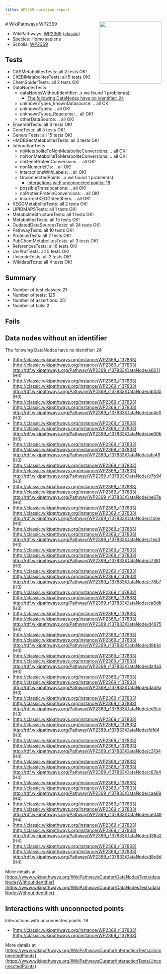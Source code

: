 ```yaml
---
title: WP2369 curation report
---
```


<img style="float: right; width: 200px" src="https://upload.wikimedia.org/wikipedia/commons/thumb/8/83/Wplogo_with_text_500.png/640px-Wplogo_with_text_500.png" />
# WikiPathways WP2369

* WikiPathways: [WP2369](https://wikipathways.org/pathways/WP2369) ([classic](https://classic.wikipathways.org/instance/WP2369))
* Species: Homo sapiens
* Scholia: [WP2369](https://scholia.toolforge.org/wikipathways/WP2369)
## Tests
* CASMetabolitesTests: all 2 tests OK!
* ChEBIMetabolitesTests: all 5 tests OK!
* ChemSpiderTests: all 2 tests OK!
* DataNodesTests
    * dataNodesWithoutIdentifier: .x we found 1 problem(s):
        * [The following DataNodes have no identifier: 24](#8792c4b3)
    * unknownTypes_knownDatasource: .. all OK!
    * unknownTypes: .. all OK!
    * unknownTypes_Reactome: .. all OK!
    * otherDataSource: .. all OK!
* EnsemblTests: all 4 tests OK!
* GeneTests: all 5 tests OK!
* GeneralTests: all 15 tests OK!
* HMDBSecMetabolitesTests: all 3 tests OK!
* InteractionTests
    * noMetaboliteToNonMetaboliteConversions: .. all OK!
    * noNonMetaboliteToMetaboliteConversions: .. all OK!
    * noGeneProteinConversions: .. all OK!
    * nonNumericIDs: .. all OK!
    * interactionsWithLabels: .. all OK!
    * UnconnectedPoints: .x we found 1 problem(s):
        * [Interactions with unconnected points: 18](#7f1d407f)
    * possibleTranslocations: .. all OK!
    * noProteinProteinConversions: .. all OK!
    * incorrectKEGGIdentifiers: .. all OK!
* KEGGMetaboliteTests: all 2 tests OK!
* LIPIDMAPSTests: all 1 tests OK!
* MetaboliteStructureTests: all 1 tests OK!
* MetabolitesTests: all 15 tests OK!
* OudatedDataSourcesTests: all 24 tests OK!
* PathwayTests: all 10 tests OK!
* ProteinsTests: all 2 tests OK!
* PubChemMetabolitesTests: all 3 tests OK!
* ReferencesTests: all 6 tests OK!
* UniProtTests: all 5 tests OK!
* UnicodeTests: all 2 tests OK!
* WikidataTests: all 4 tests OK!


## Summary

* Number of test classes: 21
* Number of tests: 125
* Number of assertions: 251
* Number of fails: 2

## Fails

<a name="8792c4b3" />

## Data nodes without an identifier

The following DataNodes have no identifier: 24

* [http://classic.wikipathways.org/instance/WP2369_r137833](http://classic.wikipathways.org/instance/WP2369_r137833) http://rdf.wikipathways.org/Pathway/WP2369_r137833/DataNode/a0011 (H3)
* [http://classic.wikipathways.org/instance/WP2369_r137833](http://classic.wikipathways.org/instance/WP2369_r137833) http://rdf.wikipathways.org/Pathway/WP2369_r137833/DataNode/ab0d5 (H3)
* [http://classic.wikipathways.org/instance/WP2369_r137833](http://classic.wikipathways.org/instance/WP2369_r137833) http://rdf.wikipathways.org/Pathway/WP2369_r137833/DataNode/ac4e0 (H3)
* [http://classic.wikipathways.org/instance/WP2369_r137833](http://classic.wikipathways.org/instance/WP2369_r137833) http://rdf.wikipathways.org/Pathway/WP2369_r137833/DataNode/ae60b (H3)
* [http://classic.wikipathways.org/instance/WP2369_r137833](http://classic.wikipathways.org/instance/WP2369_r137833) http://rdf.wikipathways.org/Pathway/WP2369_r137833/DataNode/afe49 (H3)
* [http://classic.wikipathways.org/instance/WP2369_r137833](http://classic.wikipathways.org/instance/WP2369_r137833) http://rdf.wikipathways.org/Pathway/WP2369_r137833/DataNode/b7b94 (H3)
* [http://classic.wikipathways.org/instance/WP2369_r137833](http://classic.wikipathways.org/instance/WP2369_r137833) http://rdf.wikipathways.org/Pathway/WP2369_r137833/DataNode/be07e (H3)
* [http://classic.wikipathways.org/instance/WP2369_r137833](http://classic.wikipathways.org/instance/WP2369_r137833) http://rdf.wikipathways.org/Pathway/WP2369_r137833/DataNode/c1b6e (H3)
* [http://classic.wikipathways.org/instance/WP2369_r137833](http://classic.wikipathways.org/instance/WP2369_r137833) http://rdf.wikipathways.org/Pathway/WP2369_r137833/DataNode/c1ea3 (H3)
* [http://classic.wikipathways.org/instance/WP2369_r137833](http://classic.wikipathways.org/instance/WP2369_r137833) http://rdf.wikipathways.org/Pathway/WP2369_r137833/DataNode/c738f (H3)
* [http://classic.wikipathways.org/instance/WP2369_r137833](http://classic.wikipathways.org/instance/WP2369_r137833) http://rdf.wikipathways.org/Pathway/WP2369_r137833/DataNode/c78b7 (H3)
* [http://classic.wikipathways.org/instance/WP2369_r137833](http://classic.wikipathways.org/instance/WP2369_r137833) http://rdf.wikipathways.org/Pathway/WP2369_r137833/DataNode/ca6db (H3)
* [http://classic.wikipathways.org/instance/WP2369_r137833](http://classic.wikipathways.org/instance/WP2369_r137833) http://rdf.wikipathways.org/Pathway/WP2369_r137833/DataNode/d4975 (H3)
* [http://classic.wikipathways.org/instance/WP2369_r137833](http://classic.wikipathways.org/instance/WP2369_r137833) http://rdf.wikipathways.org/Pathway/WP2369_r137833/DataNode/d8b1d (H3)
* [http://classic.wikipathways.org/instance/WP2369_r137833](http://classic.wikipathways.org/instance/WP2369_r137833) http://rdf.wikipathways.org/Pathway/WP2369_r137833/DataNode/da4a3 (H3)
* [http://classic.wikipathways.org/instance/WP2369_r137833](http://classic.wikipathways.org/instance/WP2369_r137833) http://rdf.wikipathways.org/Pathway/WP2369_r137833/DataNode/dab9a (H3)
* [http://classic.wikipathways.org/instance/WP2369_r137833](http://classic.wikipathways.org/instance/WP2369_r137833) http://rdf.wikipathways.org/Pathway/WP2369_r137833/DataNode/ed3cc (H3)
* [http://classic.wikipathways.org/instance/WP2369_r137833](http://classic.wikipathways.org/instance/WP2369_r137833) http://rdf.wikipathways.org/Pathway/WP2369_r137833/DataNode/fdfd4 (H3)
* [http://classic.wikipathways.org/instance/WP2369_r137833](http://classic.wikipathways.org/instance/WP2369_r137833) http://rdf.wikipathways.org/Pathway/WP2369_r137833/DataNode/c3184 (H4)
* [http://classic.wikipathways.org/instance/WP2369_r137833](http://classic.wikipathways.org/instance/WP2369_r137833) http://rdf.wikipathways.org/Pathway/WP2369_r137833/DataNode/c87e4 (H4)
* [http://classic.wikipathways.org/instance/WP2369_r137833](http://classic.wikipathways.org/instance/WP2369_r137833) http://rdf.wikipathways.org/Pathway/WP2369_r137833/DataNode/cae69 (H4)
* [http://classic.wikipathways.org/instance/WP2369_r137833](http://classic.wikipathways.org/instance/WP2369_r137833) http://rdf.wikipathways.org/Pathway/WP2369_r137833/DataNode/ce049 (H4)
* [http://classic.wikipathways.org/instance/WP2369_r137833](http://classic.wikipathways.org/instance/WP2369_r137833) http://rdf.wikipathways.org/Pathway/WP2369_r137833/DataNode/d36a2 (H4)
* [http://classic.wikipathways.org/instance/WP2369_r137833](http://classic.wikipathways.org/instance/WP2369_r137833) http://rdf.wikipathways.org/Pathway/WP2369_r137833/DataNode/d8c8d (H4)


More details at [https://www.wikipathways.org/WikiPathwaysCurator/DataNodesTests/dataNodesWithoutIdentifier](https://www.wikipathways.org/WikiPathwaysCurator/DataNodesTests/dataNodesWithoutIdentifier)

<a name="7f1d407f" />

## Interactions with unconnected points

Interactions with unconnected points: 18

* [http://classic.wikipathways.org/instance/WP2369_r137833](http://classic.wikipathways.org/instance/WP2369_r137833)


More details at [https://www.wikipathways.org/WikiPathwaysCurator/InteractionTests/UnconnectedPoints](https://www.wikipathways.org/WikiPathwaysCurator/InteractionTests/UnconnectedPoints)

